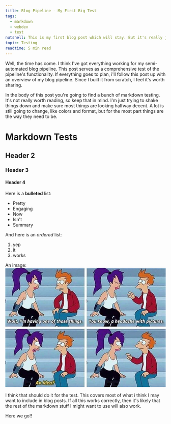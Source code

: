 ```yaml
---
title: Blog Pipeline - My First Big Test
tags:
  - markdown
  - webdev
  - test
nutshell: This is my first blog post which will stay. But it's really just a test.
topic: Testing
readtime: 5 min read
---
```

Well, the time has come. I think I've got everything working for my semi-automated blog pipeline. This post serves as a comprehensive test of the pipeline's functionality. If everything goes to plan, i'll follow this post up with an overview of my blog pipeline. Since I built it from scratch, I feel it's worth sharing. 

In the body of this post you're going to find a bunch of markdown testing. It's not really worth reading, so keep that in mind. I'm just trying to shake things down and make sure most things are looking halfway decent. A lot is still going to change, like colors and format, but for the most part things  are the way they need to be.

<!-- summary -->
# Markdown Tests
## Header 2
### Header 3
#### Header 4

Here is a **bulleted**  list:
* Pretty
* Engaging
* Now
* Isn't
* Summary

And here is an *ordered*  list:
1. yep
2. it
3. works

An image:
![alt text](images/futurama.jpeg)

I think that should do it for the test. This covers most of what i think I may want to include in blog posts. If all this works correctly, then it's likely that the rest of the markdown stuff I might want to use will also work.

Here we go!!